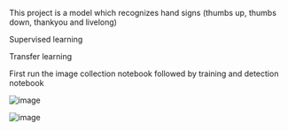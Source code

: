 This project is a model which recognizes hand signs (thumbs up, thumbs down, thankyou and livelong)

Supervised learning

Transfer learning

First run the image collection notebook followed by training and detection notebook

![image](https://github.com/dharunkumar56/SignLanguageRecognition/assets/64191458/c6da93bc-df44-457d-964a-d4b3e5e25d53)

![image](https://github.com/dharunkumar56/SignLanguageRecognition/assets/64191458/ea30bcf9-a4ca-4bc8-a4a4-c12ee625a877)


